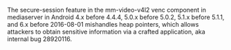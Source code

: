 The secure-session feature in the mm-video-v4l2 venc component in mediaserver in Android 4.x before 4.4.4, 5.0.x before 5.0.2, 5.1.x before 5.1.1, and 6.x before 2016-08-01 mishandles heap pointers, which allows attackers to obtain sensitive information via a crafted application, aka internal bug 28920116.